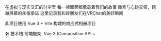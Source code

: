 在虚拟与现实交汇的时空里
每一帧画面都承载着我们的故事
像素与心跳交织，跨越屏幕的永恒承诺
这里记录我和好朋友们在VRChat的美好瞬间

此项目使用 Vue 3 + Vite 构建的响应式相册项目

🛠️ 技术栈
前端框架: Vue 3 (Composition API + <script setup>)
构建工具: Vite
动画引擎: GSAP (GreenSock Animation Platform)
图形渲染: WebGL (原生 Canvas API)
样式: Scoped CSS + 现代 CSS 特性


环境要求
Node.js 16.0+
npm 或 yarn
安装步骤
<BASH>
# 克隆项目
git clone <repository-url>
cd photo-gallery
# 安装依赖
npm install
# 开发模式运行
npm run dev
# 构建生产版本
npm run build
# 预览生产构建
npm run preview

